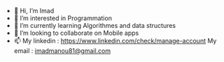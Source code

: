 - 👋 Hi, I’m Imad
- 👀 I’m interested in Programmation 
- 🌱 I’m currently learning Algorithmes and data structures 
- 💞️ I’m looking to collaborate on Mobile apps
- 📫 My linkedin :   https://www.linkedin.com/check/manage-account
     My email    :   imadmanou81@gmail.com

<!---
imadmanou/imadmanou is a ✨ special ✨ repository because its `README.md` (this file) appears on your GitHub profile.
You can click the Preview link to take a look at your changes.
--->

